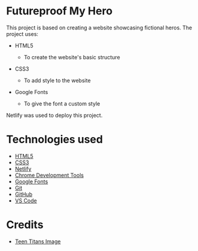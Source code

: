 # Futureproof My Hero

This project is based on creating a website showcasing fictional heros. The project uses:

- HTML5

   - To create the website's basic structure

- CSS3

   - To add style to the website

- Google Fonts

   - To give the font a custom style

Netlify was used to deploy this project.

# Technologies used

- [HTML5](https://developer.mozilla.org/en-US/docs/Web/HTML)
- [CSS3](https://developer.mozilla.org/en-US/docs/Web/CSS)
- [Netlify](https://www.netlify.com/)
- [Chrome Development Tools](https://developer.chrome.com/docs/)
- [Google Fonts](https://fonts.google.com/)
- [Git](https://git-scm.com/)
- [GitHub](https://github.com/)
- [VS Code](https://code.visualstudio.com/)

# Credits

- [Teen Titans Image](https://www.google.com/search?q=teen+titans&rlz=1C1YQLS_enGB1004GB1004&sxsrf=ALiCzsbMtPphixWdCAm-PVgXTYq5RYhJ8Q:1656950691848&source=lnms&tbm=isch&sa=X&ved=2ahUKEwiNiZerzt_4AhV3S0EAHY9vD2AQ_AUoAnoECAIQBA&biw=1536&bih=746&dpr=1.25#imgrc=-9YZ8jTQqTl-zM)
